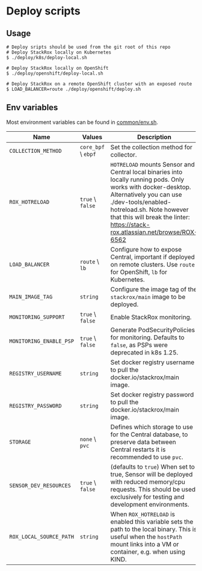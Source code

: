 # Deploy scripts

## Usage

```
# Deploy sripts should be used from the git root of this repo
# Deploy StackRox locally on Kubernetes
$ ./deploy/k8s/deploy-local.sh

# Deploy StackRox locally on OpenShift
$ ./deploy/openshift/deploy-local.sh

# Deploy StackRox on a remote OpenShift cluster with an exposed route
$ LOAD_BALANCER=route ./deploy/openshift/deploy.sh
```

## Env variables

Most environment variables can be found in [common/env.sh](common/env.sh).

| **Name**                | **Values**             | **Description**                                                                                                                                                                                                                                                            |
|-------------------------|------------------------|----------------------------------------------------------------------------------------------------------------------------------------------------------------------------------------------------------------------------------------------------------------------------|
| `COLLECTION_METHOD`     | `core_bpf`  \ `ebpf`   | Set the collection method for collector.                                                                                                                                                                                                                                   |
| `ROX_HOTRELOAD`         | `true`  \ `false`      | `HOTRELOAD` mounts Sensor and Central local binaries into locally running pods. Only works with docker-desktop.  Alternatively you can use ./dev-tools/enabled-hotreload.sh. Note however that this will break the linter: https://stack-rox.atlassian.net/browse/ROX-6562 |
| `LOAD_BALANCER`         | `route` \ `lb`         | Configure how to expose Central, important if deployed on remote clusters. Use `route` for OpenShift, `lb` for Kubernetes.                                                                                                                                                 |
| `MAIN_IMAGE_TAG`        | `string`               | Configure the image tag of the `stackrox/main` image to be deployed.                                                                                                                                                                                                       |
| `MONITORING_SUPPORT`    | `true`  \ `false`      | Enable StackRox monitoring.                                                                                                                                                                                                                                                |
| `MONITORING_ENABLE_PSP` | `true` \ `false`       | Generate PodSecurityPolicies for monitoring. Defaults to `false`, as PSPs were deprecated in k8s 1.25.                                                                                                                                                                     |
| `REGISTRY_USERNAME`     | `string`               | Set docker registry username to pull the docker.io/stackrox/main image.                                                                                                                                                                                                    |
| `REGISTRY_PASSWORD`     | `string`               | Set docker registry password to pull the docker.io/stackrox/main image.                                                                                                                                                                                                    |
| `STORAGE`               | `none`  \ `pvc`        | Defines which storage to use for the Central database, to preserve data between Central restarts it is recommended to use `pvc`.                                                                                                                                           |
| `SENSOR_DEV_RESOURCES`  | `true`  \ `false`      | (defaults to `true`) When set to true, Sensor will be deployed with reduced memory/cpu requests. This should be used exclusively for testing and development environments.                                                                                                 |
| `ROX_LOCAL_SOURCE_PATH` | `string`               | When `ROX_HOTRELOAD` is enabled this variable sets the path to the local binary. This is useful when the `hostPath` mount links into a VM or container, e.g. when using KIND.                                                                                                |
